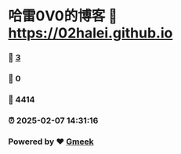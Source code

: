 # 哈雷0V0的博客 :link: https://02halei.github.io 
### :page_facing_up: [3](https://02halei.github.io/tag.html) 
### :speech_balloon: 0 
### :hibiscus: 4414 
### :alarm_clock: 2025-02-07 14:31:16 
### Powered by :heart: [Gmeek](https://github.com/Meekdai/Gmeek)
